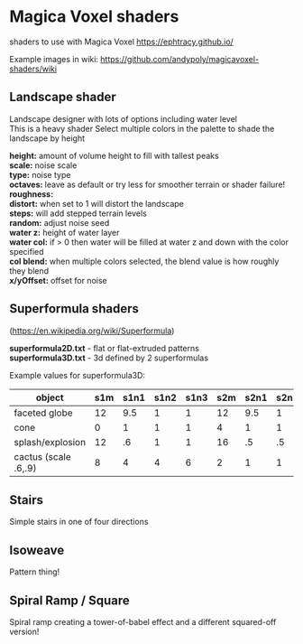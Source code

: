 # Magica Voxel shaders
shaders to use with Magica Voxel https://ephtracy.github.io/

Example images in wiki: https://github.com/andypoly/magicavoxel-shaders/wiki

Landscape shader
--------------------

Landscape designer with lots of options including water level  
This is a heavy shader
Select multiple colors in the palette to shade the landscape by height 

**height:** amount of volume height to fill with tallest peaks  
**scale:** noise scale  
**type:** noise type  
**octaves:** leave as default or try less for smoother terrain or shader failure!  
**roughness:**  
**distort:** when set to 1 will distort the landscape  
**steps:** will add stepped terrain levels  
**random:** adjust noise seed  
**water z:** height of water layer  
**water col:** if > 0 then water will be filled at water z and down with the color specified  
**col blend:** when multiple colors selected, the blend value is how roughly they blend  
**x/yOffset:** offset for noise  

Superformula shaders
--------------------
(https://en.wikipedia.org/wiki/Superformula)

**superformula2D.txt** - flat or flat-extruded patterns  
**superformula3D.txt** - 3d defined by 2 superformulas  

Example values for superformula3D:

object              |s1m |s1n1|s1n2|s1n3|s2m |s2n1|s2n2|s2n3|shape  
--------------------|----|----|----|----|----|----|----|----|-----
faceted globe       |12  |9.5 |1   |1   |12  |9.5 |1   |1   |0  
cone                |0   |1   |1   |1   |4   |1   |1   |1   |2  
splash/explosion    |12  |.6  |1   |1   |16  |.5  |.5  |.5  |2/0  
cactus (scale .6,.9)|8   |4   |4   |6   |2   |1   |1   |4   |0 or 2 	  			

Stairs
------
  
Simple stairs in one of four directions  
  
Isoweave
--------
  
Pattern thing!  

Spiral Ramp / Square
--------------------

Spiral ramp creating a tower-of-babel effect and a different squared-off version!


